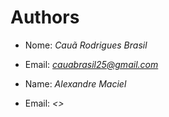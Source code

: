 # Authors

- Nome: *Cauã Rodrigues Brasil*
- Email: *<cauabrasil25@gmail.com>*

- Name: *Alexandre Maciel*
- Email: *<>*

